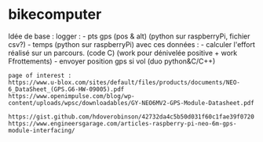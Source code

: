 # bikecomputer
Idée de base :
  logger :
    - pts gps (pos & alt) (python sur raspberryPi, fichier csv?)
    - temps (python sur raspberryPi)
  avec ces données :
    - calculer l'effort réalisé sur un parcours. (code C)
      (work pour dénivelée positive + work Ffrottements)
    - envoyer position gps si vol (duo python&C/C++)


    page of interest :
    https://www.u-blox.com/sites/default/files/products/documents/NEO-6_DataSheet_(GPS.G6-HW-09005).pdf
    https://www.openimpulse.com/blog/wp-content/uploads/wpsc/downloadables/GY-NEO6MV2-GPS-Module-Datasheet.pdf

    https://gist.github.com/hdoverobinson/42732da4c5b50d031f60c1fae39f0720
    https://www.engineersgarage.com/articles-raspberry-pi-neo-6m-gps-module-interfacing/

